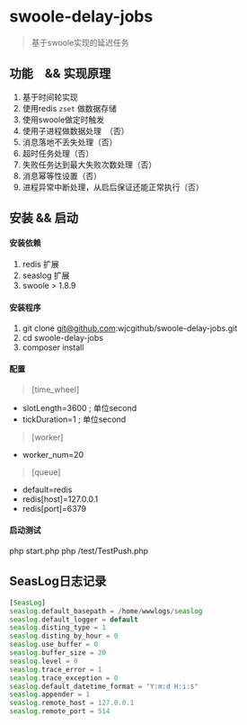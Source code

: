 # swoole-delay-jobs
> 基于swoole实现的延迟任务

## 功能　&& 实现原理
1. 基于时间轮实现
2. 使用redis `zset` 做数据存储
3. 使用swoole做定时触发
4. 使用子进程做数据处理　（否）
5. 消息落地不丢失处理（否）
6. 超时任务处理（否）
7. 失败任务达到最大失败次数处理（否）
8. 消息幂等性设置（否）
9. 进程异常中断处理，从启后保证还能正常执行（否）

## 安装 && 启动
#### 安装依赖
1. redis 扩展
2. seaslog 扩展
3. swoole > 1.8.9

#### 安装程序
1. git clone git@github.com:wjcgithub/swoole-delay-jobs.git
2. cd swoole-delay-jobs
3. composer install

#### 配置
> [time_wheel]
- slotLength=3600  ; 单位second
- tickDuration=1   ; 单位second

>[worker]
- worker_num=20

> [queue]
- default=redis
- redis[host]=127.0.0.1
- redis[port]=6379

#### 启动测试
php start.php
php /test/TestPush.php

## SeasLog日志记录
```php
[SeasLog]
seaslog.default_basepath = /home/wwwlogs/seaslog
seaslog.default_logger = default
seaslog.disting_type = 1
seaslog.disting_by_hour = 0
seaslog.use_buffer = 0
seaslog.buffer_size = 20
seaslog.level = 0
seaslog.trace_error = 1
seaslog.trace_exception = 0
seaslog.default_datetime_format = "Y:m:d H:i:s"
seaslog.appender = 1
seaslog.remote_host = 127.0.0.1
seaslog.remote_port = 514
```